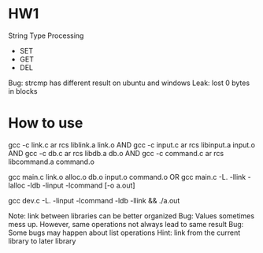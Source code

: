 # HW1
String Type Processing
* SET
* GET
* DEL

Bug: strcmp has different result on ubuntu and windows
Leak: lost 0 bytes in blocks

# How to use
gcc -c link.c
ar rcs liblink.a link.o
AND
gcc -c input.c
ar rcs libinput.a input.o
AND
gcc -c db.c
ar rcs libdb.a db.o
AND
gcc -c command.c
ar rcs libcommand.a command.o

gcc main.c link.o alloc.o db.o input.o command.o
OR
gcc main.c -L. -llink -lalloc -ldb -linput -lcommand [-o a.out]

gcc dev.c -L. -linput -lcommand -ldb -llink && ./a.out

Note: link between libraries can be better organized
Bug: Values sometimes mess up. However, same operations not always lead to same result
Bug: Some bugs may happen about list operations
Hint: link from the current library to later library